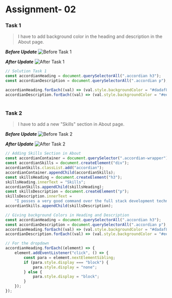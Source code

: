 # Assignment- 02

### Task 1

> I have to add background color in the heading and description in the About page.

**_Before Update_**
![Before Task 1](https://user-images.githubusercontent.com/73052214/218968842-9da126b7-0be6-4e1e-9f3d-6ca13bab838b.png)

**_After Update_**
![After Task 1](https://user-images.githubusercontent.com/73052214/218970189-3995283a-b261-4f87-8de3-659e27ed63b4.png)

```javascript
// Solution Task 1
const accordianHeading = document.querySelectorAll(".accordian h3");
const accordianDescription = document.querySelectorAll(".accordian p");

accordianHeading.forEach((val) => (val.style.backgroundColor = "#dadaf8"));
accordianDescription.forEach((val) => (val.style.backgroundColor = "#eeeeff"));
```

#

### Task 2

> I have to add a new "Skills" section in About page.

**_Before Update_**
![Before Task 2](https://user-images.githubusercontent.com/73052214/218970189-3995283a-b261-4f87-8de3-659e27ed63b4.png)

**_After Update_**
![After Task 2](https://user-images.githubusercontent.com/73052214/218975252-de58c4cb-861d-4d02-8c8c-b899542202e1.png)

```javascript
// Adding Skills Section in About
const accordianContainer = document.querySelector(".accordian-wrapper");
const accordianSkills = document.createElement("div");
accordianSkills.classList.add("accordian");
accordianContainer.appendChild(accordianSkills);
const skillsHeading = document.createElement("h3");
skillsHeading.innerText = "Skills";
accordianSkills.appendChild(skillsHeading);
const skillsDescription = document.createElement("p");
skillsDescription.innerText =
	"I posses a very good command over the full stack development technologies like MERN which can be seen in my work over Github.";
accordianSkills.appendChild(skillsDescription);

// Giving background Colors in Heading and Description
const accordianHeading = document.querySelectorAll(".accordian h3");
const accordianDescription = document.querySelectorAll(".accordian p");
accordianHeading.forEach((val) => (val.style.backgroundColor = "#dadaf8"));
accordianDescription.forEach((val) => (val.style.backgroundColor = "#eeeeff"));

// For the dropdown
accordianHeading.forEach((element) => {
	element.addEventListener("click", () => {
		const para = element.nextElementSibling;
		if (para.style.display === "block") {
			para.style.display = "none";
		} else {
			para.style.display = "block";
		}
	});
});
```
